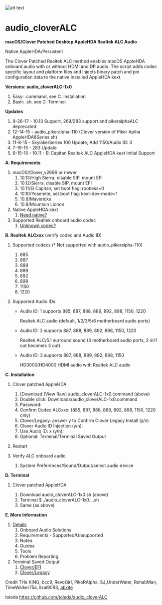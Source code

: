 ![alt text](https://github.com/toleda/audio_RealtekALC/blob/master/sound.jpeg)

# audio\_cloverALC

**macOS/Clover Patched Desktop AppleHDA Realtek ALC Audio**

Native AppleHDA/Persistent

The Clover Patched Realtek ALC method enables macOS AppleHDA onboard audio with or without HDMI and DP audio. The script adds codec specific layout and platform files and injects binary patch and pin configuration data to the native installed AppleHDA.kext.

**Versions: audio_cloverALC-1x0**

1. Easy: .command, see C. Installation
2. Bash: .sh, see D. Terminal

**Updates**

1. 9-26-17 - 10.13 Support, 269/283 support and pikeralphaALC deprecated
2. 12-14-15 - audio_pikeralpha-110 (Clover version of Piker Aplha AppleHDA8Series.sh)
2. 11-8-15 - Skylake/Series 100 Update, Add 1150/Audio ID: 3
3. 7-19-15 - 283 Update
4. 6-15-15 - 10.11 - El Capitan Realtek ALC AppleHDA.kext Initial Support

**A. Requirements**

1.  macOS/Clover_v2696 or newer
    1.  10.13/High Sierra, disable SIP, mount EFI
    2.  10.12/Sierra, disable SIP, mount EFI
    2.  10.11/El Capitan, set boot flag: rootless=0 
    2.  10.10/Yosemite, set boot flag: kext-dev-mode=1
    3.  10.9/Mavericks
    4.  10.8/Mountain Lionon
2.  Native AppleHDA.kext
    1.  [Need native?](https://github.com/toleda/audio_ALC_guides/blob/master/Restore%20native%20AppleHDA%20%5BGuide%5D.pdf)
3.  Supported Realtek onboard audio codec
    1.  [Unknown codec?](https://github.com/toleda/audio_ALC_guides/blob/master/Identify%20Audio%20Codec%20%5BGuide%5D.pdf)

**B. Realtek ALCxxx** (verify codec and Audio ID)

1.  Supported codecs (* Not supported with audio_pikeralpha-110)
    1.  885
    4.  887
    5.  888
    6.  889
    7.  892
    8.  898
    9.  1150
    10. 1220

2.  Supported Audio IDs
    -  Audio ID: 1 supports 885, 887, 888, 889, 892, 898, 1150, 1220

        Realtek ALC audio (default, 1/2/3/5/6 motherboard audio ports)

    -  Audio ID: 2 supports 887, 888, 889, 892, 898, 1150, 1220

        Realtek ALC/5.1 surround sound (3 motherboard audio ports, 2 in/1 out becomes 3 out)

    -  Audio ID: 3 supports 887, 888, 889, 892, 898, 1150

        HD3000/HD4000 HDMI audio with Realtek ALC audio

**C. Installation**

1.  Clover patched AppleHDA

    1.  [Download (View Raw) audio\_cloverALC-1x0.command (above)
    2.  Double click: Downloads/audio_cloverALC-1x0.command
    3.  Password:
    4.  Confirm Codec ALCxxx: (885, 887, 888, 889, 892, 898, 1150, 1220 only)
    5.  Clover/Legacy: answer y to Confirm Clover Legacy Install (y/n)
    6.  Clover Audio ID Injection (y/n):
    7.  Use Audio ID: x (y/n):
    8.  Optional: Terminal/Terminal Saved Output
2.  Restart
3.  Verify ALC onboard audio
    1.  System Preferences/Sound/Output/select audio device

**D. Terminal**

1.  Clover patched AppleHDA

    1. Download audio\_cloverALC-1x0.sh (above)
    2. Terminal $ ./audio_cloverALC-1x0....sh
    3. Same (as above)

**E. More Information**

1. [Details](https://github.com/toleda/audio_RealtekALC/blob/master/DETAILS.md)
    1.  Onboard Audio Solutions
    2.  Requirements - Supported/Unsupported
    3.  Notes
    4.  Guides
    5.  Tools
    6.  Problem Reporting
2. Terminal Saved Output
    1.  [Clover/EFI](https://github.com/toleda/audio_CloverALC/blob/master/Terminal%20Saved%20Output_v1.0.4-efi.txt)
    2.  [Clover/Legacy](https://github.com/toleda/audio_CloverALC/blob/master/Terminal%20Saved%20Output_v1.0.4-leg.txt)

Credit
THe KiNG, bcc9, RevoGirl, PikeRAlpha, SJ\_UnderWater, RehabMan, TimeWalker75a, lisai9093, [abxite](http://applelife.ru/threads/patchim-applehda-s-pomoschju-zagruzchika.39406/#post-353647)

toleda https://github.com/toleda/audio_cloverALC